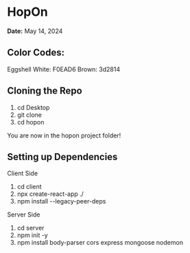 # HopOn
**Date:** May 14, 2024 

## Color Codes: 
Eggshell White: F0EAD6
Brown: 3d2814

## Cloning the Repo
1. cd Desktop
2. git clone <url link>
3. cd hopon

You are now in the hopon project folder!

## Setting up Dependencies
Client Side
1. cd client
2. npx create-react-app ./
3. npm install --legacy-peer-deps


Server Side
1. cd server
2. npm init -y
3. npm install body-parser cors express mongoose nodemon


